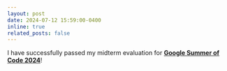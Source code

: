 ```yaml
---
layout: post
date: 2024-07-12 15:59:00-0400
inline: true
related_posts: false
---
```


I have successfully passed my midterm evaluation for **[Google Summer of Code 2024](https://summerofcode.withgoogle.com/programs/2024/projects/2nrxEFTg)**!

